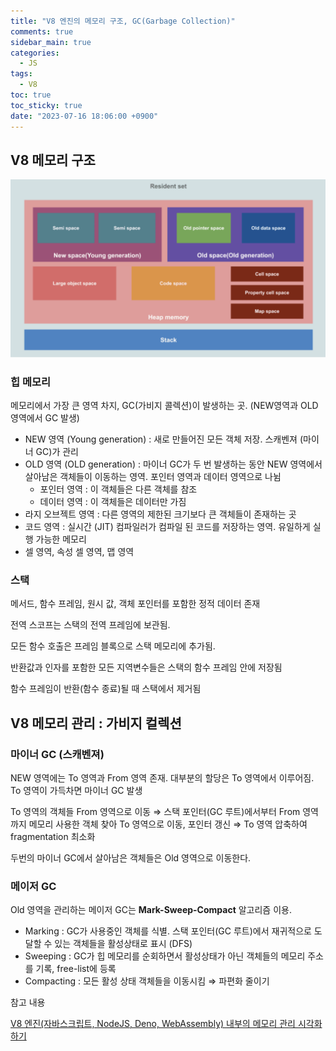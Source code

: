 ```yaml
---
title: "V8 엔진의 메모리 구조, GC(Garbage Collection)"
comments: true
sidebar_main: true
categories:
  - JS
tags:
  - V8
toc: true
toc_sticky: true
date: "2023-07-16 18:06:00 +0900"
---
```


## V8 메모리 구조

![1.png](/images/2023-7/JSMemGC/1.png)

### 힙 메모리

메모리에서 가장 큰 영역 차지, GC(가비지 콜렉션)이 발생하는 곳. (NEW영역과 OLD영역에서 GC 발생)

- NEW 영역 (Young generation) : 새로 만들어진 모든 객체 저장. 스캐벤져 (마이너 GC)가 관리
- OLD 영역 (OLD generation) : 마이너 GC가 두 번 발생하는 동안 NEW 영역에서 살아남은 객체들이 이동하는 영역. 포인터 영역과 데이터 영역으로 나뉨
  - 포인터 영역 : 이 객체들은 다른 객체를 참조
  - 데이터 영역 : 이 객체들은 데이터만 가짐
- 라지 오브젝트 영역 : 다른 영역의 제한된 크기보다 큰 객체들이 존재하는 곳
- 코드 영역 : 실시간 (JIT) 컴파일러가 컴파일 된 코드를 저장하는 영역. 유일하게 실행 가능한 메모리
- 셀 영역, 속성 셀 영역, 맵 영역

### 스택

메서드, 함수 프레임, 원시 값, 객체 포인터를 포함한 정적 데이터 존재

전역 스코프는 스택의 전역 프레임에 보관됨.

모든 함수 호출은 프레임 블록으로 스택 메모리에 추가됨.

반환값과 인자를 포함한 모든 지역변수들은 스택의 함수 프레임 안에 저장됨

함수 프레임이 반환(함수 종료)될 때 스택에서 제거됨

## V8 메모리 관리 : 가비지 컬렉션

### 마이너 GC (스캐벤져)

NEW 영역에는 To 영역과 From 영역 존재. 대부분의 할당은 To 영역에서 이루어짐. To 영역이 가득차면 마이너 GC 발생

To 영역의 객체들 From 영역으로 이동 ⇒ 스택 포인터(GC 루트)에서부터 From 영역까지 메모리 사용한 객체 찾아 To 영역으로 이동, 포인터 갱신 ⇒ To 영역 압축하여 fragmentation 최소화

두번의 마이너 GC에서 살아남은 객체들은 Old 영역으로 이동한다.

### 메이저 GC

Old 영역을 관리하는 메이저 GC는 **Mark-Sweep-Compact** 알고리즘 이용.

- Marking : GC가 사용중인 객체를 식별. 스택 포인터(GC 루트)에서 재귀적으로 도달할 수 있는 객체들을 활성상태로 표시 (DFS)
- Sweeping : GC가 힙 메모리를 순회하면서 활성상태가 아닌 객체들의 메모리 주소를 기록, free-list에 등록
- Compacting : 모든 활성 상태 객체들을 이동시킴 ⇒ 파편화 줄이기

참고 내용

[V8 엔진(자바스크립트, NodeJS, Deno, WebAssembly) 내부의 메모리 관리 시각화하기](https://ui.toast.com/weekly-pick/ko_20200228)
